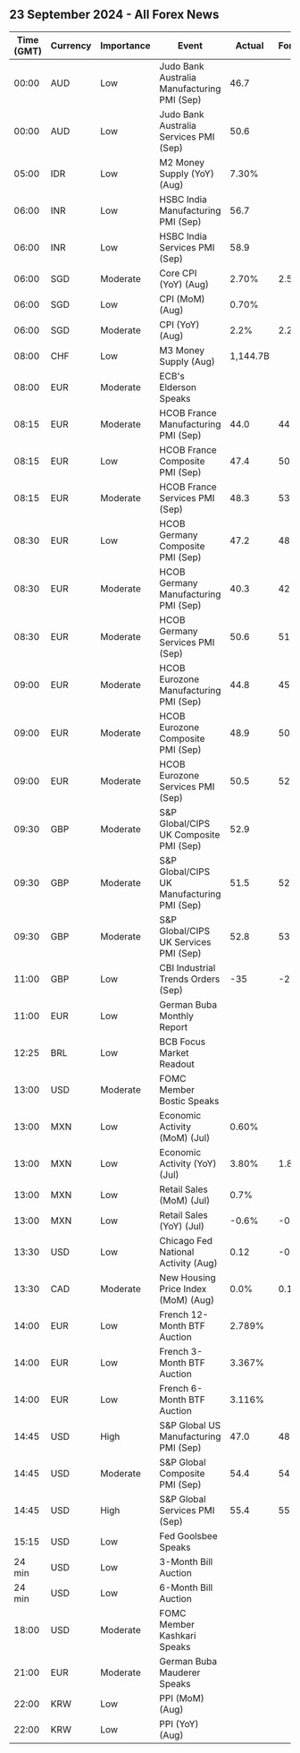 ## 23 September 2024 - All Forex News

| Time (GMT) | Currency | Importance | Event | Actual | Forecast | Previous |
|------|----------|------------|-------|--------|----------|----------|
| 00:00 | AUD | Low | Judo Bank Australia Manufacturing PMI (Sep) | 46.7 |  | 48.5 |
| 00:00 | AUD | Low | Judo Bank Australia Services PMI (Sep) | 50.6 |  | 52.5 |
| 05:00 | IDR | Low | M2 Money Supply (YoY) (Aug) | 7.30% |  | 7.60% |
| 06:00 | INR | Low | HSBC India Manufacturing PMI (Sep) | 56.7 |  | 57.5 |
| 06:00 | INR | Low | HSBC India Services PMI (Sep) | 58.9 |  | 60.9 |
| 06:00 | SGD | Moderate | Core CPI (YoY) (Aug) | 2.70% | 2.50% | 2.50% |
| 06:00 | SGD | Low | CPI (MoM) (Aug) | 0.70% |  | -0.30% |
| 06:00 | SGD | Moderate | CPI (YoY) (Aug) | 2.2% | 2.2% | 2.4% |
| 08:00 | CHF | Low | M3 Money Supply (Aug) | 1,144.7B |  | 1,140.4B |
| 08:00 | EUR | Moderate | ECB's Elderson Speaks |  |  |  |
| 08:15 | EUR | Moderate | HCOB France Manufacturing PMI (Sep) | 44.0 | 44.3 | 43.9 |
| 08:15 | EUR | Low | HCOB France Composite PMI (Sep) | 47.4 | 50.6 | 53.1 |
| 08:15 | EUR | Moderate | HCOB France Services PMI (Sep) | 48.3 | 53.0 | 55.0 |
| 08:30 | EUR | Low | HCOB Germany Composite PMI (Sep) | 47.2 | 48.2 | 48.4 |
| 08:30 | EUR | Moderate | HCOB Germany Manufacturing PMI (Sep) | 40.3 | 42.4 | 42.4 |
| 08:30 | EUR | Moderate | HCOB Germany Services PMI (Sep) | 50.6 | 51.1 | 51.2 |
| 09:00 | EUR | Moderate | HCOB Eurozone Manufacturing PMI (Sep) | 44.8 | 45.7 | 45.8 |
| 09:00 | EUR | Moderate | HCOB Eurozone Composite PMI (Sep) | 48.9 | 50.6 | 51.0 |
| 09:00 | EUR | Moderate | HCOB Eurozone Services PMI (Sep) | 50.5 | 52.3 | 52.9 |
| 09:30 | GBP | Moderate | S&P Global/CIPS UK Composite PMI (Sep) | 52.9 |  | 53.8 |
| 09:30 | GBP | Moderate | S&P Global/CIPS UK Manufacturing PMI (Sep) | 51.5 | 52.3 | 52.5 |
| 09:30 | GBP | Moderate | S&P Global/CIPS UK Services PMI (Sep) | 52.8 | 53.5 | 53.7 |
| 11:00 | GBP | Low | CBI Industrial Trends Orders (Sep) | -35 | -23 | -22 |
| 11:00 | EUR | Low | German Buba Monthly Report |  |  |  |
| 12:25 | BRL | Low | BCB Focus Market Readout |  |  |  |
| 13:00 | USD | Moderate | FOMC Member Bostic Speaks |  |  |  |
| 13:00 | MXN | Low | Economic Activity (MoM) (Jul) | 0.60% |  | 0.20% |
| 13:00 | MXN | Low | Economic Activity (YoY) (Jul) | 3.80% | 1.80% | -0.40% |
| 13:00 | MXN | Low | Retail Sales (MoM) (Jul) | 0.7% |  | -0.5% |
| 13:00 | MXN | Low | Retail Sales (YoY) (Jul) | -0.6% | -0.5% | -3.1% |
| 13:30 | USD | Low | Chicago Fed National Activity (Aug) | 0.12 | -0.20 | -0.42 |
| 13:30 | CAD | Moderate | New Housing Price Index (MoM) (Aug) | 0.0% | 0.1% | 0.2% |
| 14:00 | EUR | Low | French 12-Month BTF Auction | 2.789% |  | 2.823% |
| 14:00 | EUR | Low | French 3-Month BTF Auction | 3.367% |  | 3.397% |
| 14:00 | EUR | Low | French 6-Month BTF Auction | 3.116% |  | 3.227% |
| 14:45 | USD | High | S&P Global US Manufacturing PMI (Sep) | 47.0 | 48.6 | 47.9 |
| 14:45 | USD | Moderate | S&P Global Composite PMI (Sep) | 54.4 | 54.3 | 54.6 |
| 14:45 | USD | High | S&P Global Services PMI (Sep) | 55.4 | 55.3 | 55.7 |
| 15:15 | USD | Low | Fed Goolsbee Speaks |  |  |  |
| 24 min | USD | Low | 3-Month Bill Auction |  |  | 4.750% |
| 24 min | USD | Low | 6-Month Bill Auction |  |  | 4.410% |
| 18:00 | USD | Moderate | FOMC Member Kashkari Speaks |  |  |  |
| 21:00 | EUR | Moderate | German Buba Mauderer Speaks |  |  |  |
| 22:00 | KRW | Low | PPI (MoM) (Aug) |  |  | 0.3% |
| 22:00 | KRW | Low | PPI (YoY) (Aug) |  |  | 2.6% |

